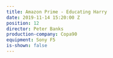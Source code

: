 ```yaml
---
title: Amazon Prime - Educating Harry
date: 2019-11-14 15:20:00 Z
position: 12
director: Peter Banks
production-company: Copa90
equipment: Sony F5
is-shown: false
---
```


